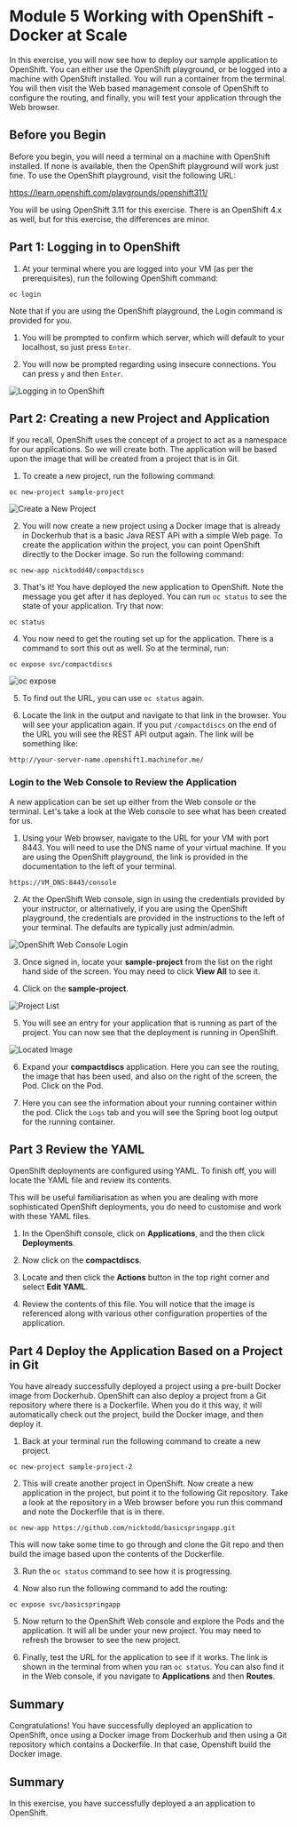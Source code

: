 # Module 5 Working with OpenShift - Docker at Scale
In this exercise, you will now see how to deploy our sample application to OpenShift. You can either use the OpenShift playground, or be logged into a machine with OpenShift installed. You will run a container from the terminal. You will then visit the Web based management console of OpenShift to configure the routing, and finally, you will test your application through the Web browser.

## Before you Begin
Before you begin, you will need a terminal on a machine with OpenShift installed. If none is available, then the OpenShift playground will work just fine. To use the OpenShift playground, visit the following URL:

https://learn.openshift.com/playgrounds/openshift311/

You will be using OpenShift 3.11 for this exercise. There is an OpenShift 4.x as well, but for this exercise, the differences are minor.


## Part 1: Logging in to OpenShift

1. At your terminal where you are logged into your VM (as per the prerequisites), run the following OpenShift command:

```oc login```

Note that if you are using the OpenShift playground, the Login command is provided for you.

1. You will be prompted to confirm which server, which will default to your localhost, so just press `Enter`.

2. You will now be prompted regarding using insecure connections. You can press `y` and then `Enter`.

![Logging in to OpenShift](./img/login-oc-playground.png)


## Part 2: Creating a new Project and Application
If you recall, OpenShift uses the concept of a project to act as a namespace for our applications. So we will create both. The application will be based upon the image that will be created from a project that is in Git.

1. To create a new project, run the following command:

```oc new-project sample-project```

![Create a New Project](./img/oc-new-project.png)

2. You will now create a new project using a Docker image that is already in Dockerhub that is a basic Java REST APi with a simple Web page. To create the application within the project, you can point OpenShift directly to the Docker image. So run the following command:


```oc new-app nicktodd40/compactdiscs```

3. That's it! You have deployed the new application to OpenShift. Note the message you get after it has deployed. You can run `oc status` to see the state of your application. Try that now:

```oc status```

4. You now need to get the routing set up for the application. There is a command to sort this out as well. So at the terminal, run:

``` oc expose svc/compactdiscs ```

![oc expose](./img/oc-expose.png)

5. To find out the URL, you can use ```oc status``` again.

6. Locate the link in the output and navigate to that link in the browser. You will see your application again. If you put `/compactdiscs` on the end of the URL you will see the REST API output again. The link will be something like:

```
http://your-server-name.openshift1.machinefor.me/
```

### Login to the Web Console to Review the Application

A new application can be set up either from the Web console or the terminal. Let's take a look at the Web console to see what has been created for us.

1. Using your Web browser, navigate to the URL for your VM with port 8443. You will need to use the DNS name of your virtual machine. If you are using the OpenShift playground, the link is provided in the documentation to the left of your terminal.
   
```https://VM_DNS:8443/console```


2. At the OpenShift Web console, sign in using the credentials provided by your instructor, or alternatively, if you are using the OpenShift playground, the credentials are provided in the instructions to the left of your terminal. The defaults are typically just admin/admin.

![OpenShift Web Console Login](./img/openshift_web_login.png)

3. Once signed in, locate your  **sample-project** from the list on the right hand side of the screen. You may need to click **View All** to see it. 

4. Click on the **sample-project**.

![Project List](./img/project-list.png)

5. You will see an entry for your application that is running as part of the project. You can now see that the deployment is running in OpenShift.

![Located Image](./img/openshift-running-app.png)


6. Expand your **compactdiscs** application. Here you can see the routing, the image that has been used, and also on the right of the screen, the Pod. Click on the Pod.

7. Here you can see the information about your running container within the pod. Click the `Logs` tab and you will see the Spring boot log output for the running container.


## Part 3 Review the YAML
OpenShift deployments are configured using YAML. To finish off, you will locate the YAML file and review its contents.

This will be useful familiarisation as when you are dealing with more sophisticated OpenShift deployments, you do need to customise and work with these YAML files.

1. In the OpenShift console, click on **Applications**, and the then click **Deployments**.
   
2. Now click on the **compactdiscs**.

3. Locate and then click the **Actions** button in the top right corner and select **Edit YAML**.

4. Review the contents of this file. You will notice that the image is referenced along with various other configuration properties of the application. 


## Part 4 Deploy the Application Based on a Project in Git

You have already successfully deployed a project using a pre-built Docker image from Dockerhub. OpenShift can also deploy a project from a Git repository where there is a Dockerfile. When you do it this way, it will automatically check out the project, build the Docker image, and then deploy it.

1. Back at your terminal run the following command to create a new project.

```oc new-project sample-project-2```

2. This will create another project in OpenShift. Now create a new application in the project, but point it to the following Git repository. Take a look at the repository in a Web browser before you run this command and note the Dockerfile that is in there.

```oc new-app https://github.com/nicktodd/basicspringapp.git```

This will now take some time to go through and clone the Git repo and then build the image based upon the contents of the Dockerfile.

3. Run the `oc status` command to see how it is progressing.

4. Now also run the following command to add the routing:

``` oc expose svc/basicspringapp ```

5. Now return to the OpenShift Web console and explore the Pods and the application. It will all be under your new project. You may need to refresh the browser to see the new project.

6. Finally, test the URL for the application to see if it works. The link is shown in the terminal from when you ran `oc status`. You can also find it in the Web console, if you navigate to **Applications** and then **Routes**.

## Summary

Congratulations! You have successfully deployed an application to OpenShift, once using a Docker image from Dockerhub and then using a Git repository which contains a Dockerfile. In that case, Openshift build the Docker image.



## Summary

In this exercise, you have successfully deployed a an application to OpenShift. 

